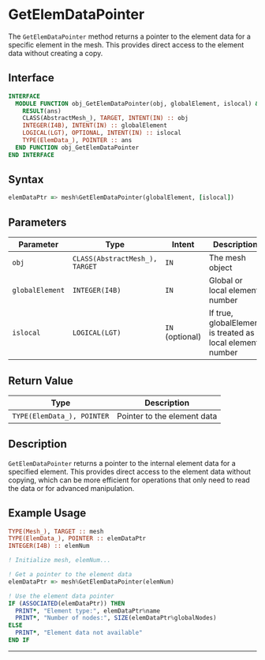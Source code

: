 # GetElemDataPointer

The `GetElemDataPointer` method returns a pointer to the element data for a specific element in the mesh. This provides direct access to the element data without creating a copy.

## Interface

```fortran
INTERFACE
  MODULE FUNCTION obj_GetElemDataPointer(obj, globalElement, islocal) &
    RESULT(ans)
    CLASS(AbstractMesh_), TARGET, INTENT(IN) :: obj
    INTEGER(I4B), INTENT(IN) :: globalElement
    LOGICAL(LGT), OPTIONAL, INTENT(IN) :: islocal
    TYPE(ElemData_), POINTER :: ans
  END FUNCTION obj_GetElemDataPointer
END INTERFACE
```

## Syntax

```fortran
elemDataPtr => mesh%GetElemDataPointer(globalElement, [islocal])
```

## Parameters

| Parameter | Type | Intent | Description |
|-----------|------|--------|-------------|
| `obj` | `CLASS(AbstractMesh_), TARGET` | `IN` | The mesh object |
| `globalElement` | `INTEGER(I4B)` | `IN` | Global or local element number |
| `islocal` | `LOGICAL(LGT)` | `IN` (optional) | If true, globalElement is treated as a local element number |

## Return Value

| Type | Description |
|------|-------------|
| `TYPE(ElemData_), POINTER` | Pointer to the element data |

## Description

`GetElemDataPointer` returns a pointer to the internal element data for a specified element. This provides direct access to the element data without copying, which can be more efficient for operations that only need to read the data or for advanced manipulation.

## Example Usage

```fortran
TYPE(Mesh_), TARGET :: mesh
TYPE(ElemData_), POINTER :: elemDataPtr
INTEGER(I4B) :: elemNum

! Initialize mesh, elemNum...

! Get a pointer to the element data
elemDataPtr => mesh%GetElemDataPointer(elemNum)

! Use the element data pointer
IF (ASSOCIATED(elemDataPtr)) THEN
  PRINT*, "Element type:", elemDataPtr%name
  PRINT*, "Number of nodes:", SIZE(elemDataPtr%globalNodes)
ELSE
  PRINT*, "Element data not available"
END IF
```

---

